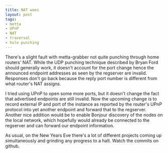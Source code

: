 ```yaml
--- 
title: NAT woes
layout: post
tags: 
- metta
- UPnP
- NAT
- traversal
- hole punching
---
```

There's a slight fault with metta-grabber not quite punching through home routers' NAT. While the UDP punching technique described by Bryan Ford should generally work, it doesn't account for the port change hence the announced endpoint addresses as seen by the regserver are invalid. Responses don't go back because the reply port number is different from what router's NAT assigns.

I tried using UPnP to open some more ports, but it doesn't change the fact that advertised endpoints are still invalid. Now the upcoming change is to record external IP and port of the instance as reported by the router's UPnP protocol into yet another endpoint and forward that to the regserver. Another nice addition would be to enable Bonjour discovery of the nodes on the local network, which hopefully would already be connected to the regserver and can forward our endpoint information.

As usual, on the New Years Eve there's a lot of different projects coming up simultaneously and grinding any progress to a halt. Watch the commits on github.